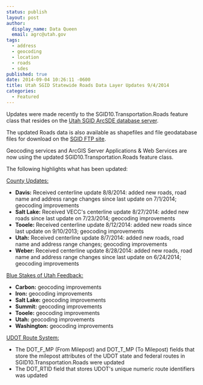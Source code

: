 ```yaml
---
status: publish
layout: post
author:
  display_name: Data Queen
  email: agrc@utah.gov
tags:
  - address
  - geocoding
  - location
  - roads
  - sdes
published: true
date: 2014-09-04 10:26:11 -0600
title: Utah SGID Statewide Roads Data Layer Updates 9/4/2014
categories:
  - Featured
---
```

<p>Updates were made recently to the SGID10.Transportation.Roads feature class that resides on the <a href="{{ "/sgid-database/" | prepend: site.baseurl }}">Utah SGID ArcSDE database server</a>.</p>
<p>The updated Roads data is also available as shapefiles and file geodatabase files for download on the <a href="ftp://ftp.agrc.utah.gov/UtahSGID_Vector/UTM12_NAD83/TRANSPORTATION/PackagedData/_Statewide/UtahRoadAndHighwaySystem/">SGID FTP site</a>.</p>
<p>Geocoding services and ArcGIS Server Applications & Web Services are now using the updated SGID10.Transportation.Roads feature class.</p>
<p>The following highlights what has been updated:</p>
<p><span style="text-decoration: underline;">County Updates:</span></p>
<ul>
<li><strong>Davis:</strong> Received centerline update 8/8/2014: added new roads, road name and address range changes since last update on 7/1/2014; geocoding improvements</li>
<li><strong>Salt Lake:</strong> Received VECC's centerline update 8/27/2014: added new roads since last update on 7/23/2014; geocoding improvements</li>
<li><strong>Tooele:</strong> Received centerline update 8/12/2014: added new roads since last update on 9/10/2013; geocoding improvements</li>
<li><strong>Utah:</strong> Received centerline update 8/7/2014: added new roads, road name and address range changes; geocoding improvements</li>
<li><strong>Weber:</strong> Received centerline update 8/28/2014: added new roads, road name and address range changes since last update on 6/24/2014; geocoding improvements</li>
</ul>
<p><span style="text-decoration: underline;">Blue Stakes of Utah Feedback:</span></p>
<ul>
<li><strong>Carbon:</strong> geocoding improvements</li>
<li><strong>Iron:</strong> geocoding improvements</li>
<li><strong>Salt Lake:</strong> geocoding improvements</li>
<li><strong>Summit:</strong> geocoding improvements</li>
<li><strong>Tooele:</strong> geocoding improvements</li>
<li><strong>Utah:</strong> geocoding improvements</li>
<li><strong>Washington:</strong> geocoding improvements</li>
</ul>
<p><span style="text-decoration: underline;">UDOT Route System:</span></p>
<ul>
<li>The DOT_F_MP (From Milepost) and DOT_T_MP (To Milepost) fields that store the milepost attributes of the UDOT state and federal routes in SGID10.Transportation.Roads were updated</li>
<li>The DOT_RTID field that stores UDOT's unique numeric route identifiers was updated</li>
</ul>
